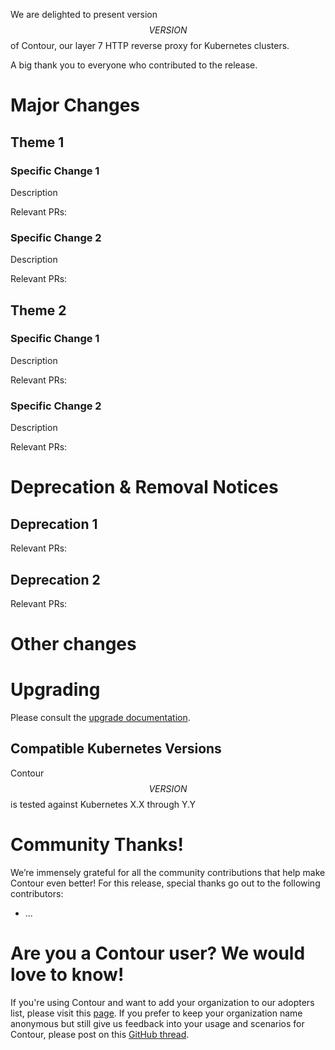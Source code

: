 We are delighted to present version $$VERSION$$ of Contour, our layer 7 HTTP reverse proxy for Kubernetes clusters.

A big thank you to everyone who contributed to the release.

# Major Changes

## Theme 1

### Specific Change 1

Description

Relevant PRs:
<!-- Paste relevant PR details here, in a format like:

[#3794](https://github.com/projectcontour/contour-operator/pull/3794) : site: replace latest_release_tag_name with latest_version

-->
### Specific Change 2

Description

Relevant PRs:

## Theme 2

### Specific Change 1

Description

Relevant PRs:
### Specific Change 2

Description

Relevant PRs:
# Deprecation & Removal Notices

## Deprecation 1

Relevant PRs:

## Deprecation 2

Relevant PRs:

# Other changes

<!-- Put a list of all the PRs merged that aren't discussed above in here.-->

# Upgrading
Please consult the [upgrade documentation](https://projectcontour.io/resources/upgrading/).

## Compatible Kubernetes Versions

Contour $$VERSION$$ is tested against Kubernetes X.X through Y.Y

# Community Thanks!
We’re immensely grateful for all the community contributions that help make Contour even better! For this release, special thanks go out to the following contributors:
- ...

# Are you a Contour user? We would love to know!
If you're using Contour and want to add your organization to our adopters list, please visit this [page](https://github.com/projectcontour/contour/blob/master/ADOPTERS.md). If you prefer to keep your organization name anonymous but still give us feedback into your usage and scenarios for Contour, please post on this [GitHub thread](https://github.com/projectcontour/contour/issues/1269).
